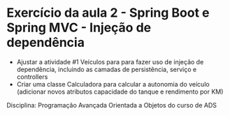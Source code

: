 # Exercício da aula 2 - Spring Boot e Spring MVC - Injeção de dependência 

- Ajustar a atividade #1 Veículos para para fazer uso de injeção de dependência, incluindo as camadas de persistência, serviço e controllers
- Criar uma classe Calculadora para calcular a autonomia do veículo (adicionar novos atributos capacidade do tanque e rendimento por KM)

Disciplina: Programação Avançada Orientada a Objetos do curso de ADS
